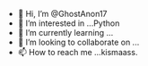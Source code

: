 - 👋 Hi, I’m @GhostAnon17
- 👀 I’m interested in ...Python
- 🌱 I’m currently learning ...
- 💞️ I’m looking to collaborate on ...
- 📫 How to reach me ...kismaass.

<!---
GhostAnon17/GhostAnon17 is a ✨ special ✨ repository because its `README.md` (this file) appears on your GitHub profile.
You can click the Preview link to take a look at your changes.
--->

